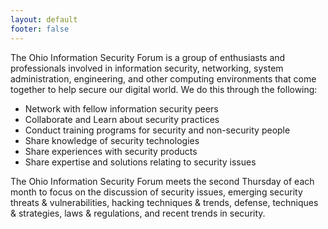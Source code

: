 ```yaml
---
layout: default
footer: false
---
```


The Ohio Information Security Forum is a group of enthusiasts and professionals involved in information security, networking, system administration, engineering, and other computing environments that come together to help secure our digital world. We do this through the following:


* Network with fellow information security peers
* Collaborate and Learn about security practices
* Conduct training programs for security and non-security people
* Share knowledge of security technologies
* Share experiences with security products
* Share expertise and solutions relating to security issues

The Ohio Information Security Forum meets the second Thursday of each month to focus on the discussion of security issues, emerging security threats & vulnerabilities, hacking techniques & trends, defense, techniques & strategies, laws & regulations, and recent trends in security.